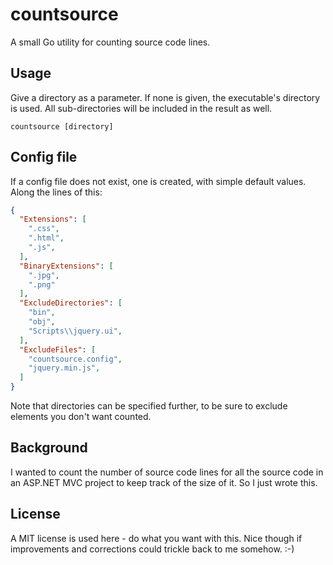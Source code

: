 countsource
===========
A small Go utility for counting source code lines.

Usage
---------
Give a directory as a parameter. If none is given, the executable's directory is used. All sub-directories will be included in the result as well.
```
countsource [directory]
```

Config file
---------
If a config file does not exist, one is created, with simple default values. Along the lines of this:

```json
{
  "Extensions": [
    ".css",
    ".html",
    ".js",
  ],
  "BinaryExtensions": [
    ".jpg",
    ".png"
  ],
  "ExcludeDirectories": [
    "bin",
    "obj",
    "Scripts\\jquery.ui",
  ],
  "ExcludeFiles": [
    "countsource.config",
    "jquery.min.js",
  ]
}
```
Note that directories can be specified further, to be sure to exclude elements you don't want counted.

Background
----------
I wanted to count the number of source code lines for all the source code in an ASP.NET MVC project to keep track of the size of it. So I just wrote this.

License
----------
A MIT license is used here - do what you want with this. Nice though if improvements and corrections could trickle back to me somehow. :-)
